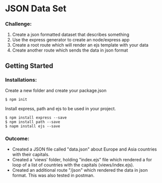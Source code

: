 # JSON Data Set

### Challenge:
1. Create a json formatted dataset that describes something
2. Use the express generator to create an node/express app
3. Create a root route which will render an ejs template with your data
4. Create another route which sends the data in json format

## Getting Started

### Installations:

Create a new folder and create your package.json 

```
$ npm init
```

Install express, path and ejs to be used in your project.

```
$ npm install express --save
$ npm install path --save
$ napm install ejs --save
```

### Outcome:

- Created a JSON file called "data.json" about Europe and Asia countries with their capitals.
- Created a 'views' folder, holding "index.ejs" file which rendered a for loop of a list of countries with the capitals (views/index.ejs).
- Created an additional route "/json" which rendered the data in json format. This was also tested in postman.

